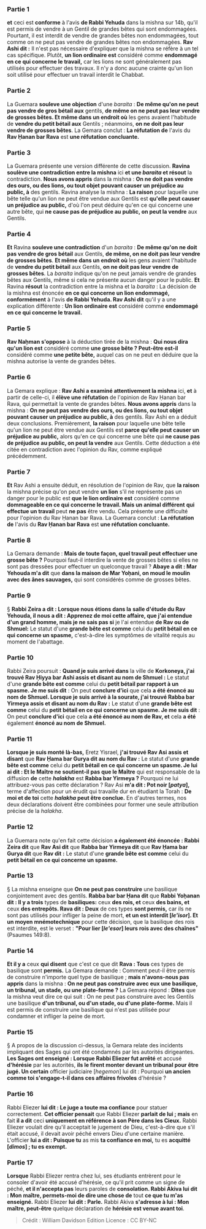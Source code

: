 
### Partie 1
<b>et</b> ceci est <b>conforme</b> à l'avis <b>de Rabbi Yehuda</b> dans la mishna sur 14b, qu'il est permis de vendre à un Gentil de grandes bêtes qui sont endommagées. Pourtant, il est interdit de vendre de grandes bêtes non endommagées, tout comme on ne peut pas vendre de grandes bêtes non endommagées. <b>Rav Ashi dit :</b> Il n'est pas nécessaire d'expliquer que la mishna se réfère à un tel cas spécifique. Plutôt, <b>un lion ordinaire est</b> considéré comme <b>endommagé en ce qui concerne le travail,</b> car les lions ne sont généralement pas utilisés pour effectuer des travaux. Il n'y a donc aucune crainte qu'un lion soit utilisé pour effectuer un travail interdit le Chabbat.

### Partie 2
La Guemara <b>souleve une objection</b> d'une <i>baraita</i> : <b>De même qu'on ne peut pas vendre de gros bétail aux</b> gentils, <b>de même on ne peut pas leur vendre de grosses bêtes. Et même dans un endroit où</b> les gens avaient l'habitude de <b>vendre du petit bétail aux</b> Gentils ; néanmoins, <b>on ne doit pas leur vendre de grosses bêtes</b>. La Gemara conclut : <b>La réfutation de</b> l'avis du <b>Rav Ḥanan bar Rava</b> est <b>une réfutation concluante.</b>

### Partie 3
La Guemara présente une version différente de cette discussion. <b>Ravina soulève une contradiction entre la mishna</b> ici <b>et une <i>baraita</i> et résout</b> la contradiction. <b>Nous avons appris</b> dans la mishna : <b>On ne doit pas vendre des ours, ou des lions, ou tout objet pouvant causer un préjudice au public, à</b> des gentils. Ravina analyse la mishna : <b>La raison</b> pour laquelle une bête telle qu'un lion ne peut être vendue aux Gentils est <b>qu'elle peut causer un préjudice au public,</b> d'où l'on peut déduire qu'en ce qui concerne une autre bête, qui <b>ne cause pas de préjudice au public, on peut la vendre</b> aux Gentils.

### Partie 4
<b>Et</b> Ravina <b>souleve une contradiction</b> d'un <i>baraita</i> : <b>De même qu'on ne doit pas vendre de gros bétail</b> aux Gentils, <b>de même, on ne doit pas leur vendre de grosses bêtes</b>. <b>Et même dans un endroit où</b> les gens avaient l'habitude de <b>vendre du petit bétail</b> aux Gentils, <b>on ne doit pas leur vendre de grosses bêtes</b>. La <i>baraita</i> indique qu'on ne peut jamais vendre de grandes bêtes aux Gentils, même si cela ne présente aucun danger pour le public. <b>Et</b> Ravina <b>résout</b> la contradiction entre la mishna et la <i>baraita</i> : La décision de la mishna est énoncée <b>en ce qui concerne un lion endommagé, conformément</b> à l'avis <b>de Rabbi Yehuda. Rav Ashi dit</b> qu'il y a une explication différente : <b>Un lion ordinaire est</b> considéré comme <b>endommagé en ce qui concerne le travail.</b>

### Partie 5
<b>Rav Naḥman s'oppose</b> à la déduction tirée de la mishna : <b>Qui nous dira qu'un lion est</b> considéré comme <b>une grosse bête ? Peut-être est-il</b> considéré comme <b>une petite bête,</b> auquel cas on ne peut en déduire que la mishna autorise la vente de grandes bêtes.

### Partie 6
La Gemara explique : <b>Rav Ashi a examiné attentivement la mishna</b> ici, <b>et</b> à partir de celle-ci, il <b>élève une réfutation</b> de l'opinion de Rav Ḥanan bar Rava, qui permettait la vente de grandes bêtes. <b>Nous avons appris</b> dans la mishna : <b>On ne peut pas vendre des ours, ou des lions, ou tout objet pouvant causer un préjudice au public, à</b> des gentils. Rav Ashi en a déduit deux conclusions. Premièrement, <b>la raison</b> pour laquelle une bête telle qu'un lion ne peut être vendue aux Gentils est <b>parce qu'elle peut causer un préjudice au public,</b> alors qu'en ce qui concerne une bête qui <b>ne cause pas de préjudice au public, on peut la vendre</b> aux Gentils. Cette déduction a été citée en contradiction avec l'opinion du Rav, comme expliqué précédemment.

### Partie 7
<b>Et</b> Rav Ashi a ensuite déduit, en résolution de l'opinion de Rav, que <b>la raison</b> la mishna précise qu'on peut vendre <b>un lion</b> s'il ne représente pas un danger pour le public est <b>que le lion ordinaire est</b> considéré comme <b>dommageable en ce qui concerne le travail. Mais un animal différent</b> <b>qui effectue un travail</b> peut <b>ne pas</b> être vendu. Cela présente une difficulté pour l'opinion du Rav Ḥanan bar Rava. La Guemara conclut : <b>La réfutation de</b> l'avis du <b>Rav Ḥanan bar Rava</b> est <b>une réfutation concluante.</b>

### Partie 8
La Gemara demande : <b>Mais de toute façon, quel travail peut effectuer une grosse bête ?</b> Pourquoi faut-il interdire la vente de grosses bêtes si elles ne sont pas dressées pour effectuer un quelconque travail ? <b>Abaye a dit : Mar Yehouda m'a dit</b> que <b>dans la maison de Mar Yoḥani, on moud le moulin avec des ânes sauvages,</b> qui sont considérés comme de grosses bêtes.

### Partie 9
§ <b>Rabbi Zeira a dit : Lorsque nous étions dans la</b> <b>salle d'étude du Rav Yehouda, il nous a dit : Apprenez de moi cette affaire, que j'ai entendue d'un grand homme, mais je ne sais pas si</b> je l'ai entendue <b>de Rav ou de Shmuel:</b> Le statut d'une <b>grande bête est comme</b> celui du <b>petit bétail en ce qui concerne un spasme,</b> c'est-à-dire les symptômes de vitalité requis au moment de l'abattage.

### Partie 10
Rabbi Zeira poursuit : <b>Quand je suis arrivé dans</b> la ville de <b>Korkoneya, j'ai trouvé Rav Ḥiyya bar Ashi assis et disant au nom de Shmuel :</b> Le statut d'une <b>grande bête est comme</b> celui du <b>petit bétail par rapport à un spasme. Je me suis dit</b> : On peut <b>conclure d'ici</b> que cela <b>a été énoncé au nom de Shmuel. Lorsque je suis arrivé à la sourate, j'ai trouvé Rabba bar Yirmeya assis et disant au nom du Rav :</b> Le statut d'une <b>grande bête est comme</b> celui du <b>petit bétail en ce qui concerne un spasme. Je me suis dit</b> : On peut <b>conclure d'ici</b> que cela <b>a été énoncé au nom de Rav, et</b> cela <b>a été</b> également <b>énoncé au nom de Shmuel.</b>

### Partie 11
<b>Lorsque je suis monté là-bas,</b> Eretz Yisrael, <b>j'ai trouvé Rav Asi assis et disant</b> que <b>Rav Ḥama bar Gurya dit au nom du Rav :</b> Le statut d'une <b>grande bête est comme</b> celui du <b>petit bétail en ce qui concerne un spasme. Je lui ai dit : Et le Maître ne soutient-il pas que le Maître</b> qui est responsable de la diffusion <b>de</b> cette <b><i>halakha</i></b> est <b>Rabba bar Yirmeya ?</b> Pourquoi ne lui attribuez-vous pas cette déclaration ? Rav Asi <b>m'a dit : Pot noir [<i>patya</i>],</b> terme d'affection pour un érudit qui travaille dur en étudiant la Torah : <b>De moi et de toi</b> cette <b><i>halakha</i> peut être conclue.</b> En d'autres termes, nos deux déclarations doivent être combinées pour former une seule attribution précise de la <i>halakha</i>.

### Partie 12
La Guemara note qu'en fait cette décision <b>a également été énoncée : Rabbi Zeira dit</b> que <b>Rav Asi dit</b> que <b>Rabba bar Yirmeya dit</b> que <b>Rav Ḥama bar Gurya dit</b> que <b>Rav dit :</b> Le statut d'une <b>grande bête est comme</b> celui du <b>petit bétail en ce qui concerne un spasme.</b>

### Partie 13
§ La mishna enseigne que <b>On ne peut pas construire</b> une basilique conjointement avec des gentils. <b>Rabba bar bar Ḥana dit</b> que <b>Rabbi Yoḥanan dit : Il y a trois</b> types de <b>basiliques:</b> ceux <b>des rois, et</b> ceux <b>des bains, et</b> ceux <b>des entrepôts. Rava dit : Deux</b> de ces types <b>sont permis,</b> car ils ne sont pas utilisés pour infliger la peine de mort, <b>et un est interdit [<i>le'isor</i>]. Et un moyen mnémotechnique</b> pour cette décision, que la basilique des rois est interdite, est le verset : <b>"Pour lier [<i>le'esor</i>] leurs rois avec des chaînes"</b> (Psaumes 149:8).

### Partie 14
<b>Et il y a</b> ceux <b>qui disent</b> que c'est ce que dit <b>Rava : Tous</b> ces types de basilique sont <b>permis.</b> La Gemara demande : Comment peut-il être permis de construire n'importe quel type de basilique ; <b>mais n'avons-nous pas appris</b> dans la mishna : <b>On ne peut pas construire avec eux une basilique, un tribunal, un stade, ou une plate-forme ?</b> La Gemara répond : <b>Dites</b> que la mishna veut dire ce qui suit : On ne peut pas construire avec les Gentils une basilique <b>d'un tribunal, ou d'un stade, ou d'une plate-forme.</b> Mais il est permis de construire une basilique qui n'est pas utilisée pour condamner et infliger la peine de mort.

### Partie 15
§ A propos de la discussion ci-dessus, la Gemara relate des incidents impliquant des Sages qui ont été condamnés par les autorités dirigeantes. <b>Les Sages ont enseigné : Lorsque Rabbi Eliezer fut arrêté</b> et accusé <b>d'hérésie</b> par les autorités, <b>ils le firent monter devant un tribunal pour être jugé. Un certain</b> officier judiciaire [<i>hegemon</i>] lui dit :</b> Pourquoi <b>un ancien comme toi s'engage-t-il dans ces affaires frivoles</b> d'hérésie ?

### Partie 16
Rabbi Eliezer <b>lui dit : Le juge a toute ma confiance</b> pour statuer correctement. <b>Cet officier pensait</b> que Rabbi Eliezer <b>parlait de lui ; mais</b> en fait <b>il a dit</b> ceci <b>uniquement en référence à son Père dans les Cieux.</b> Rabbi Eliezer voulait dire qu'il acceptait le jugement de Dieu, c'est-à-dire que s'il était accusé, il devait avoir péché envers Dieu d'une certaine manière. L'officier <b>lui a dit : Puisque tu</b> as mis <b>ta confiance en moi,</b> tu es <b>acquitté [<i>dimos</i>] ; tu es exempt.</b>

### Partie 17
<b>Lorsque</b> Rabbi Eliezer</b> rentra chez lui, ses étudiants entrèrent pour le consoler</b> d'avoir été accusé d'hérésie, ce qu'il prit comme un signe de péché, <b>et il n'accepta pas</b> leurs paroles de <b>consolation. Rabbi Akiva lui dit : Mon maître, permets-moi de dire une chose de</b> tout <b>ce que tu m'as enseigné.</b> Rabbi Eliezer <b>lui dit : Parle.</b> Rabbi Akiva <b>s'adresse à lui : Mon maître, peut-être</b> quelque déclaration de <b>hérésie est venue avant toi</b>.

>Crédit : William Davidson Edition
>Licence : CC BY-NC